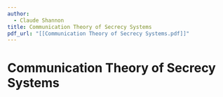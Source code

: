 ```yaml
---
author:
  - Claude Shannon
title: Communication Theory of Secrecy Systems
pdf_url: "[[Communication Theory of Secrecy Systems.pdf]]"
---
```

# Communication Theory of Secrecy Systems
